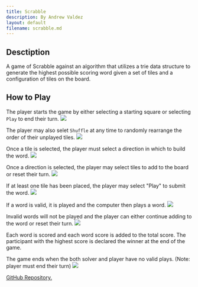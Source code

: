 ```yaml
---
title: Scrabble
description: By Andrew Valdez
layout: default
filename: scrabble.md
--- 
```

## Desctiption
A game of Scrabble against an algorithm that utilizes a trie data structure to generate the highest possible scoring word given a set of tiles and a configuration of tiles on the board.

## How to Play

The player starts the game by either selecting a starting square or selecting `Play` to end their turn.
<img src="https://avz-dev.github.io/resources/starting-tile.png">
  
The player may also selet `Shuffle` at any time to randomly rearrange the order of their unplayed tiles.
<img src="https://avz-dev.github.io/resources/shuffle.png">

Once a tile is selected, the player must select a direction in which to build the word.
<img src="https://avz-dev.github.io/resources/direction.png">

Once a direction is selected, the player may select tiles to add to the board or reset their turn.
<img src="https://avz-dev.github.io/resources/tile-select.png">

If at least one tile has been placed, the player may select "Play" to submit the word. 
<img src="https://avz-dev.github.io/resources/first-word.png">

If a word is valid, it is played and the computer then plays a word.
<img src="https://avz-dev.github.io/resources/comp-first.png">

Invalid words will not be played and the player can either continue adding to the word or reset their turn.
<img src="https://avz-dev.github.io/resources/invalid-word.png">

Each word is scored and each word score is added to the total score.
The participant with the highest score is declared the winner at the end of the game.

The game ends when the both solver and player have no valid plays. (Note: player must end their turn)
<img src="https://avz-dev.github.io/resources/end.png">

<a href="https://github.com/avz-dev/scrabble">GitHub Repository.</a> 
